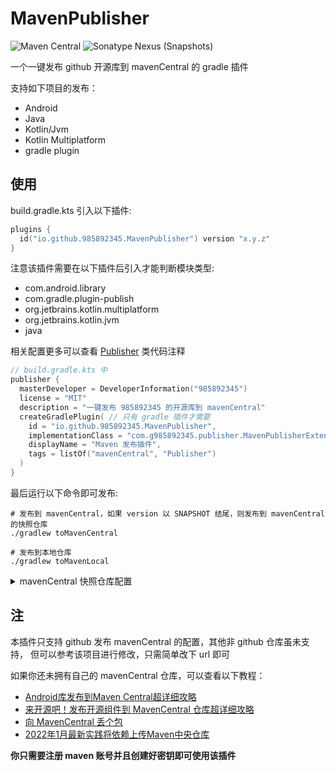 # MavenPublisher
![Maven Central](https://img.shields.io/maven-central/v/io.github.985892345/MavenPublisher?server=https://s01.oss.sonatype.org&label=MavenPublisher)
![Sonatype Nexus (Snapshots)](https://img.shields.io/nexus/s/io.github.985892345/MavenPublisher?server=https://s01.oss.sonatype.org&label=MavenPublisher-SNAPSHOT)

一个一键发布 github 开源库到 mavenCentral 的 gradle 插件

支持如下项目的发布：
- Android
- Java
- Kotlin/Jvm
- Kotlin Multiplatform
- gradle plugin

## 使用
build.gradle.kts 引入以下插件:
```kotlin
plugins {
  id("io.github.985892345.MavenPublisher") version "x.y.z"
}
```
注意该插件需要在以下插件后引入才能判断模块类型:
- com.android.library
- com.gradle.plugin-publish
- org.jetbrains.kotlin.multiplatform
- org.jetbrains.kotlin.jvm
- java

相关配置更多可以查看 [Publisher](./src/main/kotlin/com/g985892345/publisher/Publisher.kt) 类代码注释
```kotlin
// build.gradle.kts 中
publisher {
  masterDeveloper = DeveloperInformation("985892345")
  license = "MIT"
  description = "一键发布 985892345 的开源库到 mavenCentral"
  createGradlePlugin( // 只有 gradle 插件才需要
    id = "io.github.985892345.MavenPublisher",
    implementationClass = "com.g985892345.publisher.MavenPublisherExtension",
    displayName = "Maven 发布插件",
    tags = listOf("mavenCentral", "Publisher")
  )
}
```

最后运行以下命令即可发布:
```shell
# 发布到 mavenCentral，如果 version 以 SNAPSHOT 结尾，则发布到 mavenCentral 的快照仓库
./gradlew toMavenCentral

# 发布到本地仓库
./gradlew toMavenLocal
```

<details>
<summary>mavenCentral 快照仓库配置</summary>

```kotlin
// setting.gradle.kts
// gradle 插件仓库地址
pluginManagement {
  repositories {
    // ...
    // mavenCentral 快照仓库
    maven("https://s01.oss.sonatype.org/content/repositories/snapshots/")
  }
}

// 依赖地址
// 这个 dependencyResolutionManagement 为 Android 端的写法，该写法用于统一所有模块依赖
dependencyResolutionManagement {
  repositoriesMode.set(RepositoriesMode.FAIL_ON_PROJECT_REPOS)
  repositories {
    // ...
    // mavenCentral 快照仓库
    maven("https://s01.oss.sonatype.org/content/repositories/snapshots/")
  }
}
```
如果不使用 `dependencyResolutionManagement` 则采取以下写法
```kotlin
// build.gradle.kts
repositories {
  // mavenCentral 快照仓库
  maven("https://s01.oss.sonatype.org/content/repositories/snapshots/")
}
```
</details>

## 注
本插件只支持 github 发布 mavenCentral 的配置，其他非 github 仓库虽未支持，
但可以参考该项目进行修改，只需简单改下 url 即可

如果你还未拥有自己的 mavenCentral 仓库，可以查看以下教程：
- [Android库发布到Maven Central超详细攻略](https://juejin.cn/post/7044831526671876110)
- [来开源吧！发布开源组件到 MavenCentral 仓库超详细攻略](https://juejin.cn/post/7135457823055413278)
- [向 MavenCentral 丢个包](https://juejin.cn/post/7074773046707355661)
- [2022年1月最新实践将依赖上传Maven中央仓库](https://blog.csdn.net/slipperySoap/article/details/122732707?utm_medium=distribute.pc_aggpage_search_result.none-task-blog-2~aggregatepage~first_rank_ecpm_v1~rank_v31_ecpm-1-122732707-null-null.pc_agg_new_rank&utm_term=%E7%94%B3%E8%AF%B7maven%E4%BB%93%E5%BA%93&spm=1000.2123.3001.4430)

**你只需要注册 maven 账号并且创建好密钥即可使用该插件**
